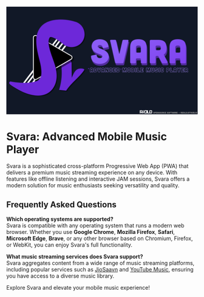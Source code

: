 ![](https://raw.githubusercontent.com/reold/carter/refs/heads/main/docs/svara-banner.webp)

# Svara: Advanced Mobile Music Player

Svara is a sophisticated cross-platform Progressive Web App (PWA) that delivers a premium music streaming experience on any device. With features like offline listening and interactive JAM sessions, Svara offers a modern solution for music enthusiasts seeking versatility and quality.

## Frequently Asked Questions

**Which operating systems are supported?**  
Svara is compatible with any operating system that runs a modern web browser. Whether you use **Google Chrome**, **Mozilla Firefox**, **Safari**, **Microsoft Edge**, **Brave**, or any other browser based on Chromium, Firefox, or WebKit, you can enjoy Svara's full functionality.

**What music streaming services does Svara support?**  
Svara aggregates content from a wide range of music streaming platforms, including popular services such as [JioSaavn](https://jiosaavn.com) and [YouTube Music](https://music.youtube.com), ensuring you have access to a diverse music library.

Explore Svara and elevate your mobile music experience!
